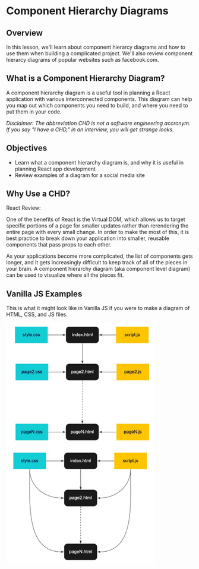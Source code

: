 # Component Hierarchy Diagrams
## Overview
In this lesson, we'll learn about component hierarcy diagrams and how to use them when building a complicated project. We'll also review component hierarcy diagrams of popular websites such as facebook.com.

## What is a Component Hierarchy Diagram?
A component hierarchy diagram is a useful tool in planning a React application with various interconnected components. This diagram can help you map out which components you need to build, and where you need to put them in your code.

_Disclaimer: The abbreviation CHD is not a software engineering accronym. If you say "I have a CHD," in an interview, you will get strange looks._

## Objectives
- Learn what a component hierarchy diagram is, and why it is useful in planning React app development
- Review examples of a diagram for a social media site

## Why Use a CHD?
React Review:

One of the benefits of React is the Virtual DOM, which allows us to target specific portions of a page for smaller updates rather than rerendering the entire page with every small change. In order to make the most of this, it is best practice to break down your application into smaller, reusable components that pass props to each other. 

As your applications become more complicated, the list of components gets longer, and it gets increasingly difficult to keep track of all of the pieces in your brain. A component hierarchy diagram (aka component level diagram) can be used to visualize where all the pieces fit.

## Vanilla JS Examples

This is what it might look like in Vanilla JS if you were to make a diagram of HTML, CSS, and JS files.

<img src="./screenshots/simple_wet_sm.jpg" alt="drawing" width="400"/>
<img src="./screenshots/simple_dry_sm.jpg" alt="drawing" width="400"/>
